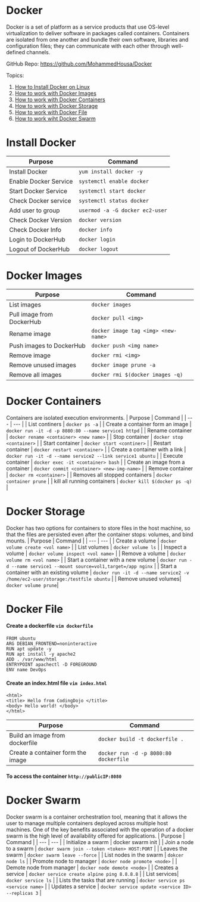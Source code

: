 # Docker
Docker is a set of platform as a service products that use OS-level virtualization to deliver software in packages called containers. Containers are isolated from one another and bundle their own software, libraries and configuration files; they can communicate with each other through well-defined channels.

GitHub Repo: https://github.com/MohammedHousa/Docker

Topics:
1. [How to Install Docker on Linux](https://github.com/MohammedHousa/Docker/blob/main/README.md#install-docker)
2. [How to work with Docker Images](https://github.com/MohammedHousa/Docker/blob/main/README.md#docker-images)
3. [How to work with Docker Containers](https://github.com/MohammedHousa/Docker/blob/main/README.md#docker-containers)
4. [How to work with Docker Storage](https://github.com/MohammedHousa/Docker/blob/main/README.md#docker-storage)
6. [How to work with Docker File](https://github.com/MohammedHousa/Docker/blob/main/README.md#docker-file)
7. [How to work wiht Docker Swarm](https://github.com/MohammedHousa/Docker/blob/main/README.md#docker-swarm)



# Install Docker
| Purpose | Command |
| --- | --- |
| Install Docker | ```yum install docker -y``` |
| Enable Docker Service | ```systemctl enable docker``` |
| Start Docker Service | ```systemctl start docker``` |
| Check Docker service | ```systemctl status docker``` |
| Add user to group | ```usermod -a -G docker ec2-user``` |
| Check Docker Version | ```docker version``` |
| Check Docker Info | ```docker info``` |
| Login to DockerHub | ```docker login```|
| Logout of DockerHub| ```docker logout```|



# Docker Images
| Purpose | Command |
| --- | --- |
| List images | ```docker images``` |
| Pull image from DockerHub | ```docker pull <img>``` |
| Rename image | ```docker image tag <img> <new-name>``` |
| Push images to DockerHub | ```docker push <img name>``` |
| Remove image | ```docker rmi <img>``` |
| Remove unused images | ```docker image prune -a``` |
| Remove all images | ```docker rmi $(docker images -q)```|



# Docker Containers
Containers are isolated execution environments.
| Purpose | Command |
| --- | --- |
| List continers | ```docker ps -a``` |
| Create a container form an image | ```docker run -it -d -p 8080:80 --name service1 httpd``` |
| Rename container | ```docker rename <container> <new name>``` |
| Stop container | ```docker stop <container>``` |
| Start container | ```docker start <continer>``` |
| Restart container | ```docker restart <container>``` |
| Create a container with a link | ```docker run -it -d --name service2 --link service1 ubuntu``` |
| Execute container | ```docker exec -it <container> bash``` |
| Create an image from a container | ```docker commit <container> <new-img-name>``` |
| Remove container | ```docker rm <container>``` |
| Removes all stopped containers | ```docker container prune``` |
| kill all running containers | ```docker kill $(docker ps -q)``` |



# Docker Storage
Docker has two options for containers to store files in the host machine, so that the files are persisted even after the container stops: volumes, and bind mounts.
| Purpose | Command |
| --- | --- |
| Create a volume | ```docker volume create <vol name>``` |
| List volumes | ```docker volume ls``` |
| Inspect a volume | ```docker volume inspect <vol name>``` |
| Remove a volume | ```docker volume rm <vol name>``` |
| Start a container with a new volume | ```docker run -d --name service1 --mount source=vol1,target=/app nginx``` |
| Start a container with an existing volume | ```docker run -it -d --name service2 -v /home/ec2-user/storage:/testfile ubuntu``` |
| Remove unused volumes| ```docker volume prune```|



# Docker File
#### Create a dockerfile ```vim dockerfile```
```
FROM ubuntu
ARG DEBIAN_FRONTEND=noninteractive
RUN apt update -y
RUN apt install -y apache2
ADD . /var/www/html
ENTRYPOINT apachectl -D FOREGROUND
ENV name DevOps 
```
  
#### Create an index.html file ```vim index.html```
```
<html>
<title> Hello from CodingDojo </title>
<body> Hello world! </body>
</html>
```

| Purpose | Command |
| --- | --- |
| Build an image from dockerfile| ```docker build -t dockerfile . ``` |
| Create a container form the image | ```docker run -d -p 8080:80 dockerfile``` |

#### To access the container ```http://publicIP:8080```



# Docker Swarm
Docker swarm is a container orchestration tool, meaning that it allows the user to manage multiple containers deployed across multiple host machines. One of the key benefits associated with the operation of a docker swarm is the high level of availability offered for applications.
| Purpose | Command |
| --- | --- |
| Initialize a swarm | docker swarm init |
| Join a node to a swarm | ```docker swarm join --token <token> HOST:PORT``` |
| Leaves the swarm | ```docker swarm leave --force``` |
| List nodes in the swarm | ```dokcer node ls``` |
| Promote node to manager | ```docker node promote <node>``` |
| Demote node from manager | ```docker node demote <node>``` |
| Creates a service | ```docker service create alpine ping 8.8.8.8``` |
| List services| ```docker service ls``` |
| Lists the tasks that are running | ```docker service ps <service name>``` |
| Updates a service | ```docker service update <service ID> --replicas 3``` |

